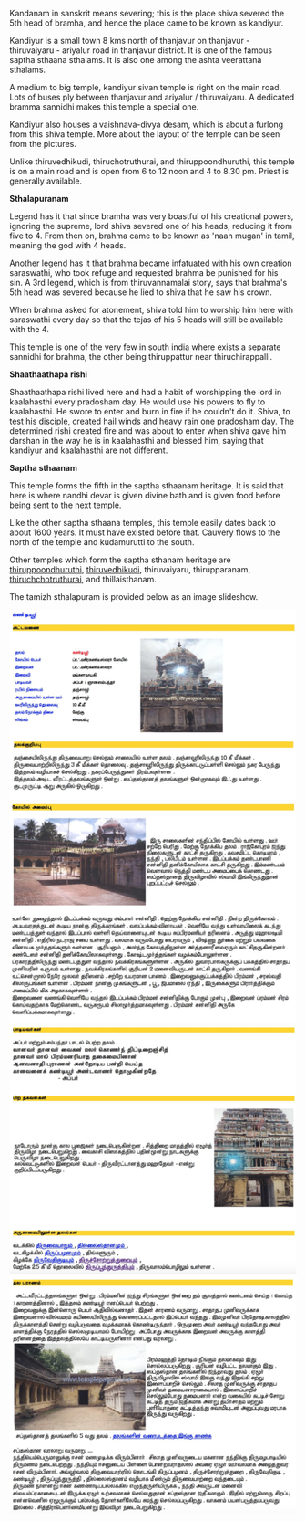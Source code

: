 Kandanam in sanskrit means severing; this is the place shiva severed the 5th head of bramha, and hence the place came to be known as kandiyur.

Kandiyur&nbsp;is&nbsp;a small town 8 kms north of thanjavur on thanjavur - thiruvaiyaru - ariyalur road in thanjavur district. It is one of the famous saptha sthaana sthalams.&nbsp;It is also one among the ashta veerattana sthalams.

A medium to big temple, kandiyur sivan temple is right on the main road. Lots of buses ply between thanjavur and ariyalur / thiruvaiyaru. A dedicated bramma sannidhi makes this temple a special one.&nbsp;

Kandiyur also houses a vaishnava-divya desam, which is about a furlong from this shiva temple. More about the layout of the temple can be seen from the pictures.

Unlike thiruvedhikudi, thiruchotruthurai, and thiruppoondhuruthi, this temple is on a main road and is open from 6 to 12 noon and 4 to 8.30 pm.&nbsp;Priest is generally available.

<strong>Sthalapuranam</strong>

Legend has it that since bramha was very boastful of his creational powers, ignoring the supreme, lord shiva severed one of his heads, reducing it from five to 4. From then on, brahma came to be known as 'naan mugan' in tamil, meaning the god with 4 heads.

Another legend has it that brahma became infatuated with his own creation saraswathi, who took refuge and requested brahma be punished for his sin.&nbsp;A 3rd legend, which is from thiruvannamalai story, says that brahma's 5th head was severed because he lied to shiva that he saw his crown.&nbsp;

When brahma asked for atonement, shiva told him to worship him here with saraswathi every day so that the tejas of his 5 heads will still be available with the 4.

This temple is one of the very few in south india where exists a separate sannidhi for brahma, the other being thiruppattur near thiruchirappalli.

<strong>Shaathaathapa rishi</strong>

Shaathaathapa rishi lived here and had a habit of worshipping the lord in kaalahasthi every pradosham day. He would use his powers to fly to kaalahasthi. He swore to enter and burn in fire if he couldn't do it.&nbsp;Shiva, to test his disciple, created hail winds and heavy rain one pradosham day. The determined rishi created fire and was about to enter when shiva gave him darshan in the way he is in kaalahasthi and blessed him, saying that kandiyur and kaalahasthi are not different.

<strong>Saptha sthaanam</strong>

This temple forms the fifth in the saptha sthaanam heritage. It is said that here is where nandhi devar is given divine bath and is given food before being sent to the next temple.

Like the other saptha sthaana temples, this temple easily&nbsp;dates back to about 1600 years. It must have existed before that. Cauvery flows to the north of the temple and kudamurutti to the south.

Other temples which form the saptha sthanam heritage are <a href="http://www.templepages.com/thiruppoonthuruththi/">thiruppoondhuruthi</a>, <a href="http://www.templepages.com/thiruvedhikudi/">thiruvedhikudi</a>, thiruvaiyaru, thirupparanam, <a href="http://www.templepages.com/thiruchotruthurai/">thiruchchotruthurai</a>, and thillaisthanam.&nbsp;

The tamizh sthalapuram is provided below as an image slideshow.

<div class="row g-3">
        <div class="col-12 ">
            <div class="card h-100 overflow-hidden shadow-sm">
                <img src="/posts/mangalanaayagi-sametha-bramhasirakandeeswarar-temple-kandiyur/tam1.jpg" class="card-img-top h-100 object-fit-cover" alt="Post image" loading="lazy">
            </div>
        </div>
        <div class="col-12 ">
            <div class="card h-100 overflow-hidden shadow-sm">
                <img src="/posts/mangalanaayagi-sametha-bramhasirakandeeswarar-temple-kandiyur/tam2.jpg" class="card-img-top h-100 object-fit-cover" alt="Post image" loading="lazy">
            </div>
        </div>
        <div class="col-12 ">
            <div class="card h-100 overflow-hidden shadow-sm">
                <img src="/posts/mangalanaayagi-sametha-bramhasirakandeeswarar-temple-kandiyur/tam3.jpg" class="card-img-top h-100 object-fit-cover" alt="Post image" loading="lazy">
            </div>
        </div>
        <div class="col-12 ">
            <div class="card h-100 overflow-hidden shadow-sm">
                <img src="/posts/mangalanaayagi-sametha-bramhasirakandeeswarar-temple-kandiyur/tam4.jpg" class="card-img-top h-100 object-fit-cover" alt="Post image" loading="lazy">
            </div>
        </div>
 </div>
